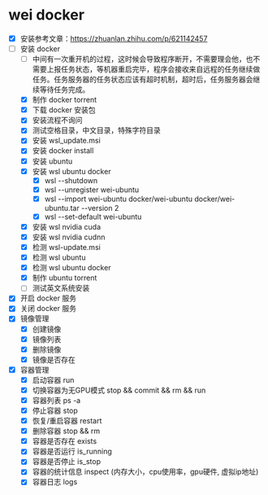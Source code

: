 # wei docker

- [x] 安装参考文章：https://zhuanlan.zhihu.com/p/621142457
- [ ] 安装 docker
    - [ ] 中间有一次重开机的过程，这时候会导致程序断开，不需要理会他，也不需要上报任务状态，等机器重启完毕，程序会接收来自远程的任务继续做任务。任务服务器的任务状态应该有超时机制，超时后，任务服务器会继续等待任务完成。
    - [x] 制作 docker torrent  
    - [x] 下载 docker 安装包
    - [x] 安装流程不询问
    - [x] 测试空格目录，中文目录，特殊字符目录
    - [x] 安装 wsl_update.msi
    - [x] 安装 docker install
    - [x] 安装 ubuntu
    - [x] 安装 wsl ubuntu docker
        - [x] wsl --shutdown
        - [x] wsl --unregister wei-ubuntu
        - [x] wsl --import wei-ubuntu docker/wei-ubuntu docker/wei-ubuntu.tar --version 2
        - [x] wsl --set-default wei-ubuntu
    - [x] 安装 wsl nvidia cuda
    - [x] 安装 wsl nvidia cudnn
    - [x] 检测 wsl-update.msi
    - [x] 检测 wsl ubuntu
    - [x] 检测 wsl ubuntu docker
    - [x] 制作 ubuntu torrent
    - [ ] 测试英文系统安装
    
- [x] 开启 docker 服务
- [x] 关闭 docker 服务
- [x] 镜像管理
    - [x] 创建镜像
    - [x] 镜像列表
    - [x] 删除镜像
    - [x] 镜像是否存在

- [x] 容器管理
    - [x] 启动容器 run
    - [x] 切换容器为无GPU模式 stop && commit && rm && run
    - [x] 容器列表 ps -a
    - [x] 停止容器 stop
    - [x] 恢复/重启容器 restart
    - [x] 删除容器 stop && rm
    - [x] 容器是否存在 exists
    - [x] 容器是否运行 is_running
    - [x] 容器是否停止 is_stop
    - [x] 容器的统计信息 inspect (内存大小，cpu使用率，gpu硬件, 虚拟ip地址) 
    - [x] 容器日志 logs